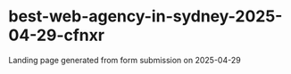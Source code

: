 # best-web-agency-in-sydney-2025-04-29-cfnxr
Landing page generated from form submission on 2025-04-29
